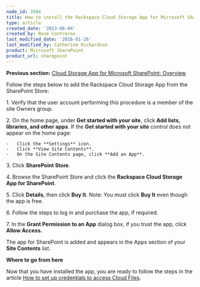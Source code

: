 ```yaml
---
node_id: 3504
title: How to install the Rackspace Cloud Storage App for Microsoft SharePoint
type: article
created_date: '2013-06-04'
created_by: Rose Contreras
last_modified_date: '2016-01-26'
last_modified_by: Catherine Richardson
product: Microsoft SharePoint
product_url: sharepoint
---
```


**Previous section:** [Cloud Storage App for Microsoft SharePoint:
Overview](/how-to/cloud-storage-app-for-microsoft-sharepoint-overview)

Follow the steps below to add the Rackspace Cloud Storage App from the
SharePoint Store:



1\.  Verify that the user account performing this procedure is a member
    of the site Owners group.

2\.  On the home page, under **Get started with your site**, click **Add
    lists, libraries, and other apps**.
    If the **Get started with your site** control does not appear on the
    home page:

    -   Click the **Settings** icon.
    -   Click **View Site Contents**.
    -   On the Site Contents page, click **Add an App**.

3\.  Click **SharePoint Store**.

4\.  Browse the SharePoint Store and click the **Rackspace Cloud Storage
    App for SharePoint**.

5\.  Click **Details**, then click **Buy It**. Note: You must click **Buy
    It** even though the app is free.

6\.  Follow the steps to log in and purchase the app, if required.

7\.  In the **Grant Permission to an App** dialog box, if you trust the
    app, click **Allow Access.**

The app for SharePoint is added and appears in the Apps section of your
**Site Contents** list.



**Where to go from here**

Now that you have installed the app, you are ready to follow the steps
in the article [How to set up credentials to access Cloud
Files](/how-to/cloud-storage-app-for-microsoft-sharepoint-how-to-set-up-credentials-to-access-cloud-files).
